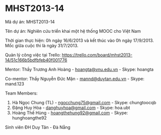 MHST2013-14
===========

Mã dự án: MHST2013-14

Tên dự án: Nghiên cứu triển khai một hệ thống MOOC cho Việt Nam

Thời gian thực hiện: 0h ngày 16/6/2013 và kết thúc vào 0h ngày 17/9/2013. Mốc giữa cuộc thi là ngày 31/7/2013.

Quản lý công việc tại Trello: https://trello.com/board/mhst2013-14/51c166b5bdfbfeb40f001776

Mentor: Thầy Trương Anh Hoàng - hoangta@vnu.edu.vn - Skype: hoangta

Co-mentor: Thầy Nguyễn Đức Mận - mannd@duytan.edu.vn - Skype: mand.123

Team Members:

1. Hà Ngọc Chung (TL) - ngocchung75@gmail.com - Skype: chungtoocqb
2. Đặng Huy Hòa - danghuyhoa@gmail.com - Skype: hoa.ubt
3. Hoàng Thế Hùng - hoangthehung92@gmail.com - Skype: hunghoangthe92

Sinh viên ĐH Duy Tân - Đà Nẵng
